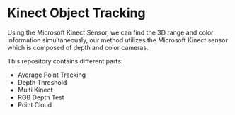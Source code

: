 # Kinect Object Tracking

Using the Microsoft Kinect Sensor, we can find the 3D range and color information simultaneously, our method utilizes the Microsoft Kinect sensor which is composed of depth and color cameras. 

This repository contains different parts: 
* Average Point Tracking 
* Depth Threshold
* Multi Kinect
* RGB Depth Test
* Point Cloud

